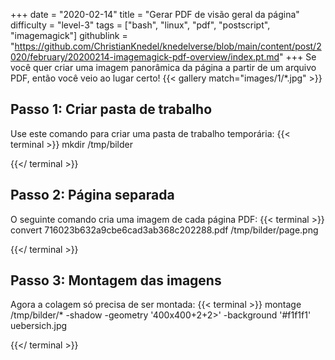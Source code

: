 +++
date = "2020-02-14"
title = "Gerar PDF de visão geral da página"
difficulty = "level-3"
tags = ["bash", "linux", "pdf", "postscript", "imagemagick"]
githublink = "https://github.com/ChristianKnedel/knedelverse/blob/main/content/post/2020/february/20200214-imagemagick-pdf-overview/index.pt.md"
+++
Se você quer criar uma imagem panorâmica da página a partir de um arquivo PDF, então você veio ao lugar certo!
{{< gallery match="images/1/*.jpg" >}}

## Passo 1: Criar pasta de trabalho
Use este comando para criar uma pasta de trabalho temporária:
{{< terminal >}}
mkdir /tmp/bilder

{{</ terminal >}}

## Passo 2: Página separada
O seguinte comando cria uma imagem de cada página PDF:
{{< terminal >}}
convert 716023b632a9cbe6cad3ab368c202288.pdf /tmp/bilder/page.png

{{</ terminal >}}

## Passo 3: Montagem das imagens
Agora a colagem só precisa de ser montada:
{{< terminal >}}
montage /tmp/bilder/* -shadow -geometry '400x400+2+2>' -background '#f1f1f1' uebersich.jpg

{{</ terminal >}}
